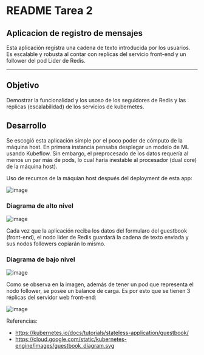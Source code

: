 # README Tarea 2
## Aplicacion de registro de mensajes

Esta aplicación registra una cadena de texto introducida por los usuarios. Es escalable y robusta al contar con replicas del servicio front-end y un follower del pod Lider de Redis.

---

## Objetivo

Demostrar la funcionalidad y los usoso de los seguidores de Redis y las réplicas (escalabilidad) de los servicios de kubernetes.

## Desarrollo

Se escogió esta aplicación simple por el poco poder de cómputo de la máquina host. En primera instancia pensaba desplegar un modelo de ML usando Kubeflow. Sin embargo, el preprocesado de los datos requería al menos un par más de pods, lo cual haría inestable al procesador (dual core) de la máquina host).

Uso de recursos de la máquian host después del deployment de esta app:

![image](https://user-images.githubusercontent.com/40249960/191154482-0a87dd26-a526-4faa-8814-2fcd276dea41.png)

### Diagrama de alto nivel

![image](https://user-images.githubusercontent.com/40249960/191155094-19e66bcf-5a3d-479a-88f3-efbe42f9e9ce.png)

Cada vez que la aplicación reciba los datos del formularo del guestbook (front-end), el nodo lider de Redis guardará la cadena de texto enviada y sus nodos followers copiarán lo mismo.  

### Diagrama de bajo nivel

![image](https://cloud.google.com/static/kubernetes-engine/images/guestbook_diagram.svg)

Como se observa en la imagen, además de tener un pod que representa el nodo follower, se posee un balance de carga. Es por esto que se tienen 3 réplicas del servidor web front-end:

![image](https://user-images.githubusercontent.com/40249960/191155526-d4272c83-01a0-41e0-a099-d16f4b4f91ce.png)

Referencias:

+ https://kubernetes.io/docs/tutorials/stateless-application/guestbook/ 
+ https://cloud.google.com/static/kubernetes-engine/images/guestbook_diagram.svg
